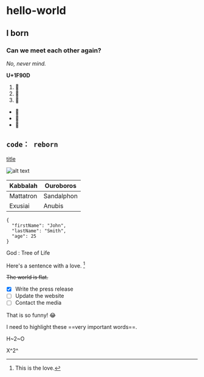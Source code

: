 # hello-world
## I born
### Can we meet each other again?
*No, never mind.*

**U+1F90D**
1. 🤍
2. 🤍
3. 🤍
- 🩵
- 🩵
- 🩵
  
`code： reborn`
---
[title](https://www.example.com)

![alt text](image.jpg)

| Kabbalah | Ouroboros |
| ----------- | ----------- |
| Mattatron | Sandalphon |
| Exusiai | Anubis |

```
{
  "firstName": "John",
  "lastName": "Smith",
  "age": 25
}
```
God
: Tree of Life

Here's a sentence with a love. [^1]

[^1]: This is the love.

~~The world is flat.~~

- [x] Write the press release
- [ ] Update the website
- [ ] Contact the media

That is so funny! :joy:

I need to highlight these ==very important words==.

H~2~O

X^2^
